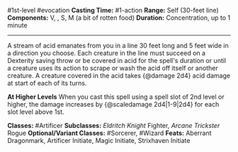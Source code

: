 #1st-level #evocation
**Casting Time:** #1-action
**Range:** Self (30-feet line)
**Components:** V, , S, M (a bit of rotten food)
**Duration:** Concentration, up to 1 minute

---

A stream of acid emanates from you in a line 30 feet long and 5 feet wide in a direction you choose. Each creature in the line must succeed on a Dexterity saving throw or be covered in acid for the spell's duration or until a creature uses its action to scrape or wash the acid off itself or another creature. A creature covered in the acid takes {@damage 2d4} acid damage at start of each of its turns.

**At Higher Levels**
When you cast this spell using a spell slot of 2nd level or higher, the damage increases by {@scaledamage 2d4|1-9|2d4} for each slot level above 1st.

**Classes:** #Artificer
**Subclasses:** *Eldritch Knight* Fighter, *Arcane Trickster* Rogue
**Optional/Variant Classes:** #Sorcerer, #Wizard
**Feats:** Aberrant Dragonmark, Artificer Initiate, Magic Initiate, Strixhaven Initiate
